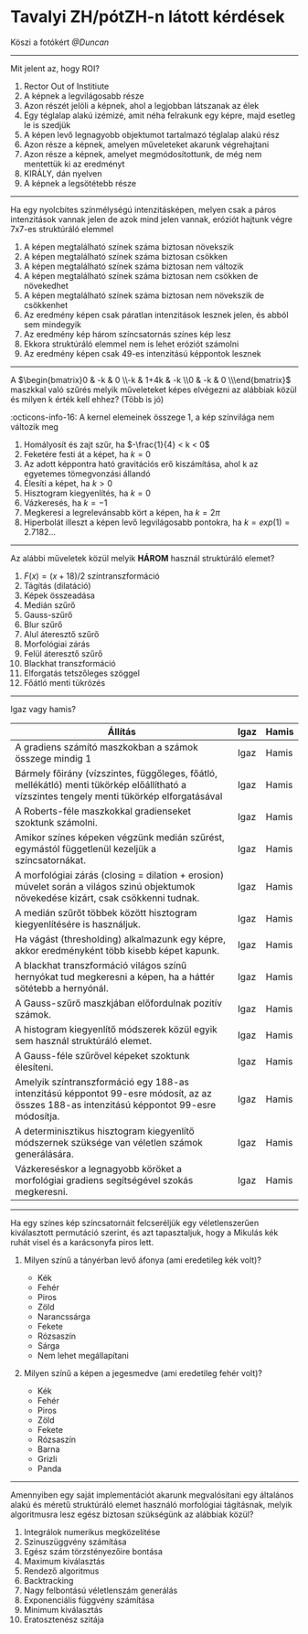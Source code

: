 # Tavalyi ZH/pótZH-n látott kérdések

Köszi a fotókért _<span class="info">@Duncan</span>_

---
Mit jelent az, hogy ROI?

1. Rector Out of Institiute
2. A képnek a legvilágosabb része
3. Azon részét jelöli a képnek, ahol a legjobban látszanak az élek
4. Egy téglalap alakú izémizé, amit néha felrakunk egy képre, majd esetleg le is szedjük
5. A képen levő legnagyobb objektumot tartalmazó téglalap alakú rész
6. <span class="correct">Azon része a képnek, amelyen műveleteket akarunk végrehajtani</span>
7. Azon része a képnek, amelyet megmódosítottunk, de még nem mentettük ki az eredményt
8. KIRÁLY, dán nyelven
9. A képnek a legsötétebb része

---

Ha egy nyolcbites színmélységú intenzitásképen, melyen csak a páros intenzitások vannak jelen de azok mind jelen vannak, eróziót hajtunk végre 7x7-es struktúráló elemmel

1. A képen megtalálható színek száma biztosan növekszik
2. A képen megtalálható színek száma biztosan csökken
3. A képen megtalálható színek száma biztosan nem változik
4. A képen megtalálható színek száma biztosan nem csökken de növekedhet
5. <span class="correct">A képen megtalálható színek száma biztosan nem növekszik de csökkenhet</span>
6. Az eredmény képen csak páratlan intenzitások lesznek jelen, és abból sem mindegyik
7. Az eredmény kép három színcsatornás színes kép lesz
8. Ekkora struktúráló elemmel nem is lehet eróziót számolni
9. Az eredmény képen csak 49-es intenzitású képpontok lesznek

---

A $\begin{bmatrix}0 & -k & 0 \\-k & 1+4k & -k \\0 & -k & 0 \\\end{bmatrix}$ maszkkal való szűrés melyik műveleteket képes elvégezni az alábbiak közül és milyen k érték kell ehhez? (Több is jó)

<span class="info">:octicons-info-16: A kernel elemeinek összege 1, a kép színvilága nem változik meg</span>

1. <span class="correct">Homályosít és zajt szűr, ha $-\frac{1}{4} < k < 0$</span>
2. Feketére festi át a képet, ha $k = 0$
3. Az adott képpontra ható gravitációs erő kiszámítása, ahol k az egyetemes tömegvonzási állandó
4. <span class="correct">Élesíti a képet, ha $k > 0$</span>
5. Hisztogram kiegyenlítés, ha $k = 0$
6. Vázkeresés, ha $k = -1$
7. Megkeresi a legrelevánsabb kört a képen, ha $k = 2\pi$
8. Hiperbolát illeszt a képen levő legvilágosabb pontokra, ha $k = exp(1) = 2.7182...$
  
---

Az alábbi műveletek közül melyik __HÁROM__ használ struktúráló elemet?

1. $F(x) = (x+18)/2$ színtranszformáció
2. <span class="correct">Tágítás (dilatáció)</span>
3. Képek összeadása
4. Medián szűrő
5. Gauss-szűrő
6. Blur szűrő
7. Alul áteresztő szűrő
8. <span class="correct">Morfológiai zárás</span>
9. Felül áteresztő szűrő
10. <span class="correct">Blackhat transzformáció</span>
11. Elforgatás tetszőleges szöggel
12. Főátló menti tükrözés

---

Igaz vagy hamis?

| Állítás | Igaz | Hamis |
| --- | --- | --- |
| A gradiens számító maszkokban a számok összege mindig 1 | Igaz | <span class="correct">Hamis</span> |
| Bármely főirány (vízszintes, függőleges, főátló, mellékátló) menti tükörkép előállítható a vízszintes tengely menti tükörkép elforgatásával | <span class="correct">Igaz</span> | Hamis |
| A Roberts-féle maszkokkal gradienseket szoktunk számolni. | <span class="correct">Igaz</span> | Hamis |
| Amikor színes képeken végzünk medián szűrést, egymástól függetlenül kezeljük a színcsatornákat. | Igaz | <span class="correct">Hamis</span> |
| A morfológiai zárás (closing = dilation + erosion) múvelet során a világos szinú objektumok növekedése kizárt, csak csökkenni tudnak. | Igaz | <span class="correct">Hamis</span> |
| A medián szűrőt többek között hisztogram kiegyenlítésére is használjuk. | Igaz | <span class="correct">Hamis</span> |
| Ha vágást (thresholding) alkalmazunk egy képre, akkor eredményként több kisebb képet kapunk. | Igaz | <span class="correct">Hamis</span> |
| A blackhat transzformáció világos színű hernyókat tud megkeresni a képen, ha a háttér sötétebb a hernyónál. | Igaz | <span class="correct">Hamis</span> |
| A Gauss-szűrő maszkjában előfordulnak pozitív számok. | <span class="correct">Igaz</span> | Hamis |
| A histogram kiegyenlítő módszerek közül egyik sem használ struktúráló elemet. | <span class="correct">Igaz</span> | Hamis |
| A Gauss-féle szűrővel képeket szoktunk élesíteni. | Igaz | <span class="correct">Hamis</span> |
| Amelyik színtranszformáció egy 188-as intenzitású képpontot 99-esre módosít, az az összes 188-as intenzitású képpontot 99-esre módosítja. | <span class="correct">Igaz</span> | Hamis |
| A determinisztikus hisztogram kiegyenlítő módszernek szüksége van véletlen számok generálására. | Igaz | <span class="correct">Hamis</span> |
| Vázkereséskor a legnagyobb köröket a morfológiai gradiens segítségével szokás megkeresni. | Igaz | <span class="correct">Hamis</span> |

---

Ha egy színes kép színcsatornáit felcseréljük egy véletlenszerűen kiválasztott permutáció szerint, és azt tapasztaljuk, hogy a Mikulás kék ruhát visel és a karácsonyfa piros lett.

1. Milyen színű a tányérban levő áfonya (ami eredetileg kék volt)?
     - Kék
     - Fehér
     - Piros
     - <span class="correct">Zöld</span>
     - Narancssárga
     - Fekete
     - Rózsaszín
     - Sárga
     - Nem lehet megállapítani

2. Milyen színű a képen a jegesmedve (ami eredetileg fehér volt)?
     - Kék
     - <span class="correct">Fehér</span>
     - Piros
     - Zöld
     - Fekete
     - Rózsaszín
     - Barna
     - Grizli
     - Panda

---

Amennyiben egy saját implementációt akarunk megvalósítani egy általános alakú és méretű struktúráló elemet használó morfológiai tágításnak, melyik algoritmusra lesz egész biztosan szükségünk az alábbiak közül?

1. Integrálok numerikus megközelítése
2. Szinuszüggvény számítása
3. Egész szám törzstényezőire bontása
4. Maximum kiválasztás
5. Rendező algoritmus
6. Backtracking
7. Nagy felbontású véletlenszám generálás
8. Exponenciális függvény számítása
9. <span class="correct">Minimum kiválasztás</span>
10. Eratosztenész szitája